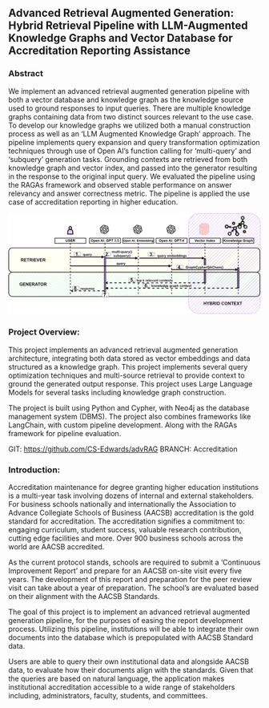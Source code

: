 ## Advanced Retrieval Augmented Generation: Hybrid Retrieval Pipeline with LLM-Augmented Knowledge Graphs and Vector Database for Accreditation Reporting Assistance

### Abstract
We implement an advanced retrieval augmented generation pipeline with both a vector database and knowledge graph as the knowledge source used to ground responses to input queries. There are multiple knowledge graphs containing data from two distinct sources relevant to the use case. To develop our knowledge graphs we utilized both a manual construction process as well as an ‘LLM Augmented Knowledge Graph’ approach. The pipeline implements query expansion and query transformation optimization techniques through use of Open AI’s function calling for ‘multi-query’ and ‘subquery’ generation tasks. Grounding contexts are retrieved from both knowledge graph and vector index, and passed into the generator resulting in the response to the original input query. We evaluated the pipeline using the RAGAs framework and observed stable performance on answer relevancy and answer correctness metric. The pipeline is applied the use case of accreditation reporting in higher education.





![Full RAG Pipeline](diagrams/adv_rag_pipeline_cedwards.png)






### Project Overview:

This project implements an advanced retrieval augmented generation architecture, integrating both data stored as vector embeddings and data structured as a knowledge graph. This project implements several query optimization techniques and multi-source retrieval to provide context to ground the generated output response. This project uses Large Language Models for several tasks including knowledge graph construction. 

The project is built using Python and Cypher, with Neo4j as the database management system (DBMS). The project also combines frameworks like LangChain, with custom pipeline development. Along with the RAGAs framework for pipeline evaluation.

GIT: https://github.com/CS-Edwards/advRAG
BRANCH: Accreditation

### Introduction:

Accreditation maintenance for degree granting higher education institutions is a multi-year task involving dozens of internal and external stakeholders. For business schools nationally and internationally the Association to Advance Collegiate Schools of Business (AACSB) accreditation is the gold standard for accreditation. The accreditation signifies a commitment to: engaging curriculum, student success, valuable research contribution, cutting edge facilities and more. Over 900 business schools across the world are AACSB accredited. 

As the current protocol stands, schools are required to submit a ‘Continuous Improvement Report’ and prepare for an AACSB on-site visit every five years. The development of this report and preparation for the peer review visit can take about a year of preparation. The school’s are evaluated based on their alignment with the AACSB Standards. 

The goal of this project is to implement an advanced retrieval augmented generation pipeline, for the purposes of easing the report development process. Utilizing this pipeline, institutions will be able to integrate their own documents into the database which is prepopulated with AACSB Standard data.

Users are able to query their own institutional data and alongside AACSB data, to evaluate how their documents align with the standards. Given that the queries are based on natural language, the application makes institutional accreditation accessible to a wide range of stakeholders including, administrators, faculty, students, and committees.

